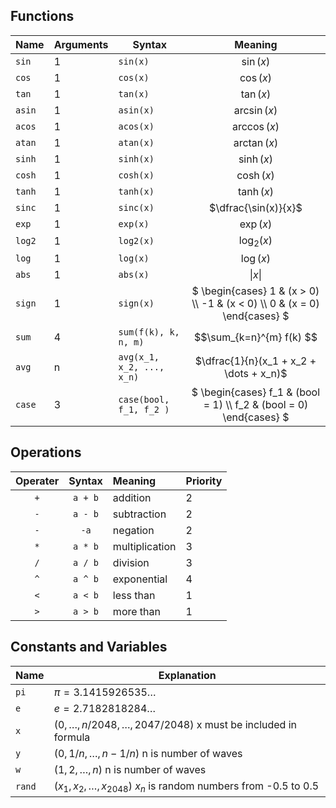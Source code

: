 ## Functions
| Name | Arguments | Syntax | Meaning |
| ---- | ---- | ---- | :----: | 
| `sin` | 1 | `sin(x)`  | $\sin(x)$ |
| `cos` | 1 | `cos(x)`  | $\cos(x)$ |
| `tan` | 1 | `tan(x)` | $\tan(x)$ |
| `asin` | 1 | `asin(x)` | $\arcsin(x)$ |
| `acos` | 1 | `acos(x)` | $\arccos(x)$ |
| `atan` | 1 | `atan(x)`| $\arctan(x)$ |
| `sinh` | 1 | `sinh(x)`| $\sinh(x)$ |
| `cosh` | 1 | `cosh(x)` | $\cosh(x)$ |
| `tanh` | 1 | `tanh(x)` | $\tanh(x)$ |
| `sinc` | 1 | `sinc(x)` | $\dfrac{\sin(x)}{x}$ |
| `exp` | 1 | `exp(x)` | $\exp(x)$ |
| `log2` | 1 | `log2(x)` | $\log_2(x)$ |
| `log` | 1 | `log(x)` | $\log(x)$ |
| `abs` | 1 | `abs(x)` | $\|x\|$ |
| `sign` | 1 | `sign(x)` | $` \begin{cases} 1 & (x > 0) \\ -1 & (x < 0) \\ 0 & (x = 0)   \end{cases} `$ |
| `sum` | 4 | `sum(f(k), k, n, m)` | $$\sum_{k=n}^{m} f(k) $$ |
| `avg` | n | `avg(x_1, x_2, ..., x_n)` | $\dfrac{1}{n}(x_1 + x_2 + \dots + x_n)$|
| `case` | 3 | `case(bool, f_1, f_2 )` | $` \begin{cases} f_1 & (bool = 1) \\ f_2 & (bool = 0)  \end{cases} `$|

## Operations 

| Operater | Syntax | Meaning | Priority |
| :----: |  :----: | :---- | ---- |
| `+` | `a + b` | addition | 2 |
| `-` | `a - b` | subtraction | 2|
| `-` | `-a` | negation | 2 |
| `*` | `a * b` | multiplication | 3|
| `/` | `a / b` | division | 3 |
| `^` |`a ^ b` | exponential | 4 |
| `<` | `a < b` | less than | 1 |
| `>` | `a > b` | more than | 1|

## Constants and Variables

| Name | Explanation | 
| ---- | ---- |
| `pi` | $\pi = 3.1415926535\dots$ |
| `e` | $e = 2.7182818284\dots$ |
| `x` | $(0, \dots, n/2048, \dots, 2047/2048 )$  x must be included in formula|
| `y` | $(0, 1/n, \dots, n-1/n )$ n is number of waves |
| `w` | $(1, 2, \dots, n )$ n is number of waves |
| `rand` | $(x_1, x_2, \dots, x_{2048} )$ $x_n$ is random numbers from -0.5 to 0.5 |
